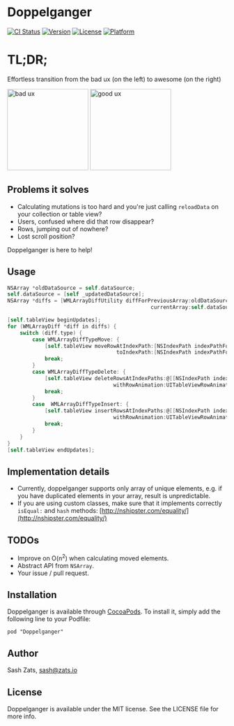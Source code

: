 # Doppelganger

[![CI Status](https://travis-ci.org/Wondermall/Doppelganger.svg)](https://travis-ci.org/Wondermall/Doppelganger)
[![Version](https://img.shields.io/cocoapods/v/Doppelganger.svg?style=flat)](http://cocoadocs.org/docsets/Doppelganger)
[![License](https://img.shields.io/cocoapods/l/Doppelganger.svg?style=flat)](http://cocoadocs.org/docsets/Doppelganger)
[![Platform](https://img.shields.io/cocoapods/p/Doppelganger.svg?style=flat)](http://cocoadocs.org/docsets/Doppelganger)

# TL;DR;

Effortless transition from the bad ux (on the left) to awesome (on the right)

<img src="https://raw.githubusercontent.com/Wondermall/Doppelganger/master/Screenshot_bad.gif" alt="bad ux" style="max-width:100%;" width="186px">
<img src="https://raw.githubusercontent.com/Wondermall/Doppelganger/master/Screenshot.gif" alt="good ux" style="max-width:100%;" width="186px">

## Problems it solves

* Calculating mutations is too hard and you're just calling `reloadData` on your collection or table view? 
* Users, confused where did that row disappear?
* Rows, jumping out of nowhere?
* Lost scroll position?

Doppelganger is here to help!

## Usage

```objectivec
NSArray *oldDataSource = self.dataSource;
self.dataSource = [self _updatedDataSource];
NSArray *diffs = [WMLArrayDiffUtility diffForPreviousArray:oldDataSource 
                                              currentArray:self.dataSource];

[self.tableView beginUpdates];
for (WMLArrayDiff *diff in diffs) {
    switch (diff.type) {
        case WMLArrayDiffTypeMove: {
            [self.tableView moveRowAtIndexPath:[NSIndexPath indexPathForRow:diff.previousIndex inSection:0]
                                   toIndexPath:[NSIndexPath indexPathForRow:diff.currentIndex inSection:0]];
            break;
        }
        case WMLArrayDiffTypeDelete: {
            [self.tableView deleteRowsAtIndexPaths:@[[NSIndexPath indexPathForRow:diff.previousIndex inSection:0]]
                                  withRowAnimation:UITableViewRowAnimationRight];
            break;
        }
        case  WMLArrayDiffTypeInsert: {
            [self.tableView insertRowsAtIndexPaths:@[[NSIndexPath indexPathForRow:diff.currentIndex inSection:0]]
                                  withRowAnimation:UITableViewRowAnimationLeft];
            break;
        }
    }
}
[self.tableView endUpdates];
```

## Implementation details

* Currently, doppelganger supports only array of unique elements, e.g. if you have duplicated elements in your array, result is unpredictable.
* If you are using custom classes, make sure that it implements correctly `isEqual:` and `hash` methods: [http://nshipster.com/equality/](http://nshipster.com/equality/)

## TODOs

* Improve on O(n<sup>2</sup>) when calculating moved elements.
* Abstract API from `NSArray`.
* Your issue / pull request.

## Installation

Doppelganger is available through [CocoaPods](http://cocoapods.org). To install
it, simply add the following line to your Podfile:

    pod "Doppelganger"

## Author

Sash Zats, sash@zats.io

## License

Doppelganger is available under the MIT license. See the LICENSE file for more info.

